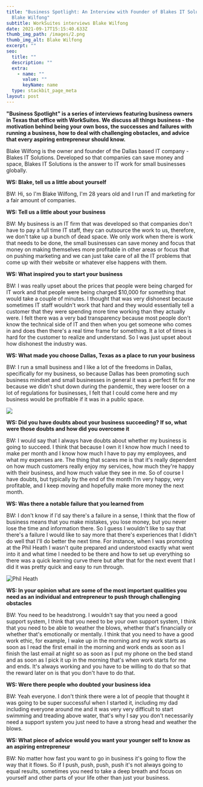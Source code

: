 ```yaml
---
title: "Business Spotlight: An Interview with Founder of Blakes IT Solutions -
  Blake Wilfong"
subtitle: WorkSuites interviews Blake Wilfong
date: 2021-09-17T15:15:40.633Z
thumb_img_path: /images/2.png
thumb_img_alt: Blake Wilfong
excerpt: ""
seo:
  title: ""
  description: ""
  extra:
    - name: ""
      value: ""
      keyName: name
  type: stackbit_page_meta
layout: post
---
```

**"Business Spotlight" is a series of interviews featuring business owners in Texas that office with WorkSuites. We discuss all things business - the motivation behind being your own boss, the successes and failures with running a business, how to deal with challenging obstacles, and advice that every aspiring entrepreneur should know.**

Blake Wilfong is the owner and founder of the Dallas based IT company - Blakes IT Solutions. Developed so that companies can save money and space, Blakes IT Solutions is the answer to IT work for small businesses globally.

**WS: Blake, tell us a little about yourself**

BW: Hi, so I'm Blake Wilfong, I'm 28 years old and I run IT and marketing for a fair amount of companies.

**WS: Tell us a little about your business**

BW: My business is an IT firm that was developed so that companies don't have to pay a full time IT staff, they can outsource the work to us, therefore, we don't take up a bunch of dead space. We only work when there is work that needs to be done, the small businesses can save money and focus that money on making themselves more profitable in other areas or focus that on pushing marketing and we can just take care of all the IT problems that come up with their website or whatever else happens with them.

**WS: What inspired you to start your business**

BW: I was really upset about the prices that people were being charged for IT work and that people were being charged $10,000 for something that would take a couple of minutes. I thought that was very dishonest because sometimes IT staff wouldn't work that hard and they would essentially tell a customer that they were spending more time working than they actually were. I felt there was a very bad transparency because most people don't know the technical side of IT and then when you get someone who comes in and does then there's a real time frame for something. It a lot of times is hard for the customer to realize and understand. So I was just upset about how dishonest the industry was.

**WS: What made you choose Dallas, Texas as a place to run your business**

BW: I run a small business and I like a lot of the freedoms in Dallas, specifically for my business, so because Dallas has been promoting such business mindset and small businesses in general it was a perfect fit for me because we didn't shut down during the pandemic, they were looser on a lot of regulations for businesses, I felt that I could come here and my business would be profitable if it was in a public space.

![](/images/1.png)

**WS: Did you have doubts about your business succeeding? If so, what were those doubts and how did you overcome it**

BW: I would say that I always have doubts about whether my business is going to succeed. I think that because I own it I know how much I need to make per month and I know how much I have to pay my employees, and what my expenses are. The thing that scares me is that it's really dependent on how much customers really enjoy my services, how much they're happy with their business, and how much value they see in me. So of course I have doubts, but typically by the end of the month I'm very happy, very profitable, and I keep moving and hopefully make more money the next month.

**WS: Was there a notable failure that you learned from**

BW: I don't know if I'd say there's a failure in a sense, I think that the flow of business means that you make mistakes, you lose money, but you never lose the time and information there. So I guess I wouldn't like to say that there's a failure I would like to say more that there's experiences that I didn't do well that I'll do better the next time. For instance, when I was promoting at the Phil Heath I wasn't quite prepared and understood exactly what went into it and what time I needed to be there and how to set up everything so there was a quick learning curve there but after that for the next event that I did it was pretty quick and easy to run through.

![](/images/3.png "Phil Heath")

**WS: In your opinion what are some of the most important qualities you need as an individual and entrepreneur to push through challenging obstacles**

BW: You need to be headstrong. I wouldn't say that you need a good support system, I think that you need to be your own support system, I think that you need to be able to weather the blows, whether that's financially or whether that's emotionally or mentally. I think that you need to have a good work ethic, for example, I wake up in the morning and my work starts as soon as I read the first email in the morning and work ends as soon as I finish the last email at night so as soon as I put my phone on the bed stand and as soon as I pick it up in the morning that's when work starts for me and ends. It's always working and you have to be willing to do that so that the reward later on is that you don't have to do that.

**WS: Were there people who doubted your business idea**

BW: Yeah everyone. I don't think there were a lot of people that thought it was going to be super successful when I started it, including my dad including everyone around me and it was very very difficult to start swimming and treading above water, that's why I say you don't necessarily need a support system you just need to have a strong head and weather the blows.

**WS: What piece of advice would you want your younger self to know as an aspiring entrepreneur**

BW: No matter how fast you want to go in business it's going to flow the way that it flows. So if I push, push, push, push it's not always going to equal results, sometimes you need to take a deep breath and focus on yourself and other parts of your life other than just your business.